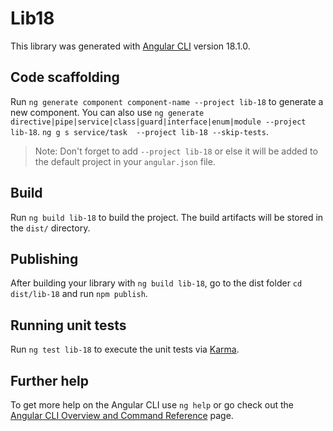 # Lib18

This library was generated with [Angular CLI](https://github.com/angular/angular-cli) version 18.1.0.

## Code scaffolding

Run `ng generate component component-name --project lib-18` to generate a new component. You can also use `ng generate directive|pipe|service|class|guard|interface|enum|module --project lib-18`.
`ng g s service/task  --project lib-18 --skip-tests`.

> Note: Don't forget to add `--project lib-18` or else it will be added to the default project in your `angular.json` file.

## Build

Run `ng build lib-18` to build the project. The build artifacts will be stored in the `dist/` directory.

## Publishing

After building your library with `ng build lib-18`, go to the dist folder `cd dist/lib-18` and run `npm publish`.

## Running unit tests

Run `ng test lib-18` to execute the unit tests via [Karma](https://karma-runner.github.io).

## Further help

To get more help on the Angular CLI use `ng help` or go check out the [Angular CLI Overview and Command Reference](https://angular.dev/tools/cli) page.
